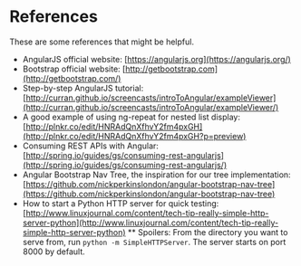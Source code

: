 References
==========

These are some references that might be helpful.

* AngularJS official website: [https://angularjs.org](https://angularjs.org/)
* Bootstrap official website: [http://getbootstrap.com](http://getbootstrap.com/)
* Step-by-step AngularJS tutorial: [http://curran.github.io/screencasts/introToAngular/exampleViewer](http://curran.github.io/screencasts/introToAngular/exampleViewer/)
* A good example of using ng-repeat for nested list display: [http://plnkr.co/edit/HNRAdQnXfhvY2fm4pxGH](http://plnkr.co/edit/HNRAdQnXfhvY2fm4pxGH?p=preview)
* Consuming REST APIs with Angular: [http://spring.io/guides/gs/consuming-rest-angularjs](http://spring.io/guides/gs/consuming-rest-angularjs/)
* Angular Bootstrap Nav Tree, the inspiration for our tree implementation: [https://github.com/nickperkinslondon/angular-bootstrap-nav-tree](https://github.com/nickperkinslondon/angular-bootstrap-nav-tree)
* How to start a Python HTTP server for quick testing: [http://www.linuxjournal.com/content/tech-tip-really-simple-http-server-python](http://www.linuxjournal.com/content/tech-tip-really-simple-http-server-python)
** Spoilers: From the directory you want to serve from, run `python -m SimpleHTTPServer`.  The server starts on port 8000 by default.

